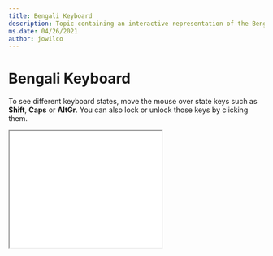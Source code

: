 ```yaml
--- 
title: Bengali Keyboard 
description: Topic containing an interactive representation of the Bengali Keyboard 
ms.date: 04/26/2021 
author: jowilco 
--- 
```

 
# Bengali Keyboard 
 
To see different keyboard states, move the mouse over state keys such as **Shift**, **Caps** or **AltGr**. You can also lock or unlock those keys by clicking them. 
 
<iframe src="kbdinben.html" height="230"></iframe> 
